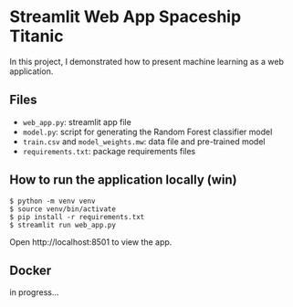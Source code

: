 # Streamlit Web App Spaceship Titanic
In this project, I demonstrated how to present machine learning as a web application.


## Files
- `web_app.py`: streamlit app file
- `model.py`: script for generating the Random Forest classifier model
- `train.csv` and `model_weights.mw`: data file and pre-trained model
- `requirements.txt`: package requirements files

## How to run the application locally (win)

```shell
$ python -m venv venv
$ source venv/bin/activate
$ pip install -r requirements.txt
$ streamlit run web_app.py
```
Open http://localhost:8501 to view the app.

## Docker

in progress...

